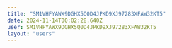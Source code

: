 ```yaml
---
title: "SM1VHFYAWX9DGHX5Q0D4JPKD9XJ97283XFAW32KT5"
date: 2024-11-14T00:02:28.640Z
user: SM1VHFYAWX9DGHX5Q0D4JPKD9XJ97283XFAW32KT5
layout: "users"
---
```

    